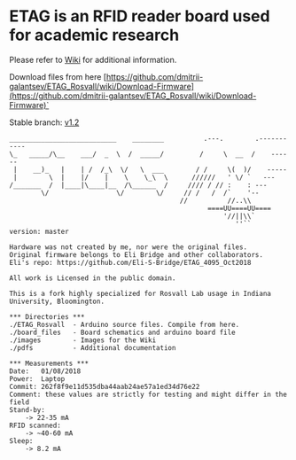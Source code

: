 # ETAG is an RFID reader board used for academic research

Please refer to [Wiki](https://github.com/dmitrii-galantsev/ETAG_Rosvall/wiki) for additional information.

Download files from here [https://github.com/dmitrii-galantsev/ETAG_Rosvall/wiki/Download-Firmware](https://github.com/dmitrii-galantsev/ETAG_Rosvall/wiki/Download-Firmware)`

Stable branch: [v1.2](https://github.com/dmitrii-galantsev/ETAG_Rosvall/tree/v1.2)

```
___________________________    ________          .---.        .-----------
\_   _____/\__    ___/  _  \  /  _____/         /     \  __  /    ------
 |    __)_   |    | /  /_\  \/   \  ___        / /     \(  )/    -----
 |        \  |    |/    |    \    \_\  \      //////   ' \/ `   ---
/_______  /  |____|\____|__  /\______  /     //// / // :    : ---
        \/                 \/        \/     // /   /  /`    '--
                                           //          //..\\
                                                  ====UU====UU====
                                                      '//||\\`
                                                         ''``
version: master

Hardware was not created by me, nor were the original files.
Original firmware belongs to Eli Bridge and other collaborators.
Eli's repo: https://github.com/Eli-S-Bridge/ETAG_4095_Oct2018

All work is Licensed in the public domain.

This is a fork highly specialized for Rosvall Lab usage in Indiana University, Bloomington.

*** Directories ***
./ETAG_Rosvall	- Arduino source files. Compile from here.
./board_files	- Board schematics and arduino board file
./images		- Images for the Wiki
./pdfs			- Additional documentation

*** Measurements ***
Date: 	01/08/2018
Power:	Laptop
Commit: 262f8f9e11d535dba44aab24ae57a1ed34d76e22
Comment: these values are strictly for testing and might differ in the field
Stand-by:
	-> 22-35 mA
RFID scanned:
	-> ~40-60 mA
Sleep:
	-> 8.2 mA
```
